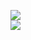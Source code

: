 [![](https://img.shields.io/badge/Made%20With-Github%20Spray-lightgrey.svg?style=for-the-badge&logo=github)](https://github.com/Annihil/github-spray#6268)  
[![](https://i.imgur.com/2DrTn0Z.gif)](https://github.com/Annihil/github-spray)